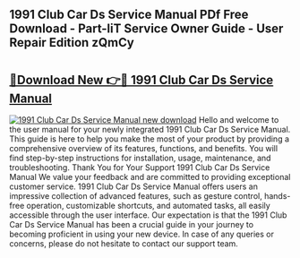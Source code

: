 ## 1991 Club Car Ds Service Manual PDf Free Download - Part-liT Service Owner Guide - User Repair Edition zQmCy

# <h2><a href="http://bc26304.oget.top/?id=1991+Club+Car+Ds+Service+Manual">🔗Download New 👉🔴 1991 Club Car Ds Service Manual</a></h2>

[![1991 Club Car Ds Service Manual new download](https://i.imgur.com/5g1atiW.png)](http://bc26304.oget.top/?id=1991+Club+Car+Ds+Service+Manual)
Hello and welcome to the user manual for your newly integrated 1991 Club Car Ds Service Manual. This guide is here to help you make the most of your product by providing a comprehensive overview of its features, functions, and benefits. You will find step-by-step instructions for installation, usage, maintenance, and troubleshooting. Thank You for Your Support 1991 Club Car Ds Service Manual We value your feedback and are committed to providing exceptional customer service. 1991 Club Car Ds Service Manual offers users an impressive collection of advanced features, such as gesture control, hands-free operation, customizable shortcuts, and automated tasks, all easily accessible through the user interface. Our expectation is that the 1991 Club Car Ds Service Manual has been a crucial guide in your journey to becoming proficient in using your new device. In case of any queries or concerns, please do not hesitate to contact our support team.

